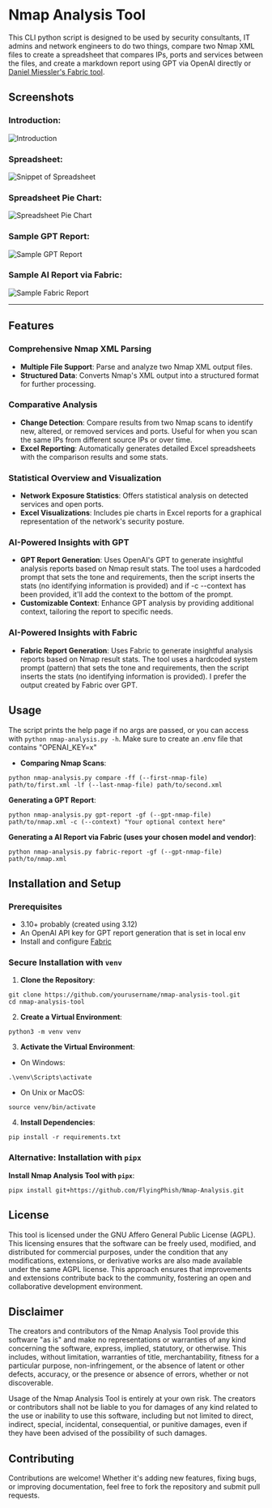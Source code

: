 # Nmap Analysis Tool

This CLI python script is designed to be used by security consultants, IT admins and network engineers to do two things, compare two Nmap XML files to create a spreadsheet that compares IPs, ports and services between the files, and create a markdown report using GPT via OpenAI directly or [Daniel Miessler's Fabric tool](https://github.com/danielmiessler/fabric/tree/main).

## Screenshots
### Introduction:
![Introduction](images/tool.png)

### Spreadsheet:
![Snippet of Spreadsheet](images/spreadsheet.png)

### Spreadsheet Pie Chart:
![Spreadsheet Pie Chart](images/spreadsheet-pie.png)

### Sample GPT Report:
![Sample GPT Report](images/gpt-report.png)

### Sample AI Report via Fabric:
![Sample Fabric Report](images/fabric-created-report.png)

---
## Features

### Comprehensive Nmap XML Parsing

- **Multiple File Support**: Parse and analyze two Nmap XML output files.
- **Structured Data**: Converts Nmap's XML output into a structured format for further processing.

### Comparative Analysis

- **Change Detection**: Compare results from two Nmap scans to identify new, altered, or removed services and ports. Useful for when you scan the same IPs from different source IPs or over time.
- **Excel Reporting**: Automatically generates detailed Excel spreadsheets with the comparison results and some stats.

### Statistical Overview and Visualization

- **Network Exposure Statistics**: Offers statistical analysis on detected services and open ports.
- **Excel Visualizations**: Includes pie charts in Excel reports for a graphical representation of the network's security posture.

### AI-Powered Insights with GPT

- **GPT Report Generation**: Uses OpenAI's GPT to generate insightful analysis reports based on Nmap result stats. The tool uses a hardcoded prompt that sets the tone and requirements, then the script inserts the stats (no identifying information is provided) and if -c --context has been provided, it'll add the context to the bottom of the prompt.
- **Customizable Context**: Enhance GPT analysis by providing additional context, tailoring the report to specific needs.

### AI-Powered Insights with Fabric
- **Fabric Report Generation**: Uses Fabric to generate insightful analysis reports based on Nmap result stats. The tool uses a hardcoded system prompt (pattern) that sets the tone and requirements, then the script inserts the stats (no identifying information is provided). I prefer the output created by Fabric over GPT.

## Usage
The script prints the help page if no args are passed, or you can access with `python nmap-analysis.py -h`. Make sure to create an .env file that contains "OPENAI_KEY=x"

- **Comparing Nmap Scans**:
```
python nmap-analysis.py compare -ff (--first-nmap-file) path/to/first.xml -lf (--last-nmap-file) path/to/second.xml
```

**Generating a GPT Report**:
``` 
python nmap-analysis.py gpt-report -gf (--gpt-nmap-file) path/to/nmap.xml -c (--context) "Your optional context here"
```

**Generating a AI Report via Fabric (uses your chosen model and vendor)**:
``` 
python nmap-analysis.py fabric-report -gf (--gpt-nmap-file) path/to/nmap.xml
```
## Installation and Setup

### Prerequisites

- 3.10+ probably (created using 3.12)
- An OpenAI API key for GPT report generation that is set in local env
- Install and configure [Fabric](https://github.com/danielmiessler/fabric/tree/main)

### Secure Installation with `venv`

1. **Clone the Repository**:
```
git clone https://github.com/yourusername/nmap-analysis-tool.git
cd nmap-analysis-tool
```

2. **Create a Virtual Environment**:
```
python3 -m venv venv
```

3. **Activate the Virtual Environment**:

- On Windows:
```
.\venv\Scripts\activate
```

- On Unix or MacOS:
``` 
source venv/bin/activate
```

4. **Install Dependencies**:
``` 
pip install -r requirements.txt
```

### Alternative: Installation with `pipx`

**Install Nmap Analysis Tool with `pipx`**:

``` 
pipx install git+https://github.com/FlyingPhish/Nmap-Analysis.git
```

## License

This tool is licensed under the GNU Affero General Public License (AGPL). This licensing ensures that the software can be freely used, modified, and distributed for commercial purposes, under the condition that any modifications, extensions, or derivative works are also made available under the same AGPL license. This approach ensures that improvements and extensions contribute back to the community, fostering an open and collaborative development environment.

## Disclaimer

The creators and contributors of the Nmap Analysis Tool provide this software "as is" and make no representations or warranties of any kind concerning the software, express, implied, statutory, or otherwise. This includes, without limitation, warranties of title, merchantability, fitness for a particular purpose, non-infringement, or the absence of latent or other defects, accuracy, or the presence or absence of errors, whether or not discoverable.

Usage of the Nmap Analysis Tool is entirely at your own risk. The creators or contributors shall not be liable to you for damages of any kind related to the use or inability to use this software, including but not limited to direct, indirect, special, incidental, consequential, or punitive damages, even if they have been advised of the possibility of such damages.

## Contributing

Contributions are welcome! Whether it's adding new features, fixing bugs, or improving documentation, feel free to fork the repository and submit pull requests.